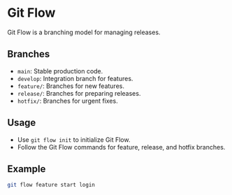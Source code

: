 # Git Flow

Git Flow is a branching model for managing releases.

## Branches
- `main`: Stable production code.
- `develop`: Integration branch for features.
- `feature/`: Branches for new features.
- `release/`: Branches for preparing releases.
- `hotfix/`: Branches for urgent fixes.

## Usage
- Use `git flow init` to initialize Git Flow.
- Follow the Git Flow commands for feature, release, and hotfix branches.

## Example
```bash
git flow feature start login
```